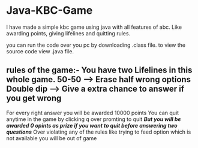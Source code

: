 # Java-KBC-Game
I have made a simple kbc game using java with all features of abc. Like awarding points, giving lifelines and quitting rules.

you can run the code over you pc by downloading .class file.
to view the source code view .java file.

rules of the game:-
You have two Lifelines in this whole game.
		50-50 --> Erase half wrong options
		Double dip --> Give a extra chance to answer if you get wrong
  -----------------------------------------------------------------
  For every right answer you will be awarded 10000 points
You can quit anytime in the game by clicking q over promting to quit
***But you will be awarded 0 opints as prize if you want to quit before answering two questions***
Over violating any of the rules like trying to feed option which is not available you will be out of game
